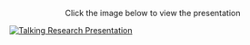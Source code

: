 <p align="center">
Click the image below to view the presentation

[![Talking Research Presentation](https://i.imgur.com/QvKHFaL.png)](https://www.youtube.com/watch?v=7mS-Mr4KnFs) </p>